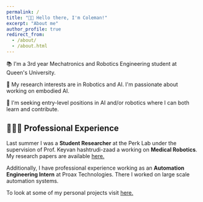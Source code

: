 ```yaml
---
permalink: /
title: "👋🏼 Hello there, I'm Coleman!"
excerpt: "About me"
author_profile: true
redirect_from: 
  - /about/
  - /about.html
---
```


📚 I'm a 3rd year Mechatronics and Robotics Engineering student at Queen's University.

🔬 My research interests are in Robotics and AI. I'm passionate about working on embodied AI.

💼  I'm seeking entry-level positions in AI and/or robotics where I can both learn and contribute.


## 👨🏻‍🔬 Professional Experience
Last summer I was a **Student Researcher** at the Perk Lab under the supervision of Prof. Keyvan hashtrudi-zaad a working on **Medical Robotics**. My research papers are available [here.](https://colemanfarv.github.io/ColemanFarvolden.github.io/publications/)

Additionally, I have professional experience working as an **Automation Engineering Intern** at Proax Technologies. There I worked on large scale automation systems.

To look at some of my personal projects visit [here.](https://colemanfarv.github.io/ColemanFarvolden.github.io/portfolio/)







